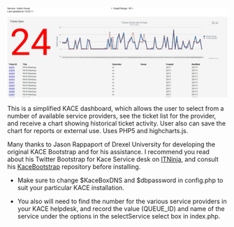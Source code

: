 ![Kace dashboard screenshot with line chart](screenshot.jpg)

This is a simplified KACE dashboard, which allows the user to select from a number of available service providers, see the ticket list for the provider, and receive a chart showing historical ticket activity. User also can save the chart for reports or external use. Uses PHP5 and highcharts.js.

Many thanks to Jason Rappaport of Drexel University for developing the original KACE Bootstrap and for his assistance. I recommend you read about his Twitter Bootstrap for Kace Service desk on [ITNinja](http://www.itninja.com/blog/view/twitter-bootstrap-for-kace-service-desk), and consult his [KaceBootstrap](https://github.com/jasonrap/KaceBootstrap) repository before installing.

* Make sure to change $KaceBoxDNS and $dbpassword in config.php to suit your particular KACE installation.

* You also will need to find the number for the various service providers in your KACE helpdesk, and record the value (QUEUE_ID) and name of the service under the options in the selectService select box in index.php.